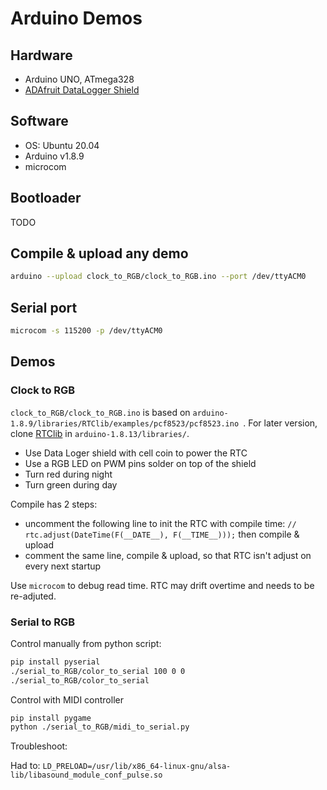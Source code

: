# Arduino Demos

## Hardware

- Arduino UNO, ATmega328
- [ADAfruit DataLogger Shield](https://cdn-learn.adafruit.com/downloads/pdf/adafruit-data-logger-shield.pdf)

## Software

- OS: Ubuntu 20.04
- Arduino v1.8.9
- microcom

## Bootloader

TODO

## Compile & upload any demo

```sh
arduino --upload clock_to_RGB/clock_to_RGB.ino --port /dev/ttyACM0
```

## Serial port

```sh
microcom -s 115200 -p /dev/ttyACM0
```

## Demos

### Clock to RGB

`clock_to_RGB/clock_to_RGB.ino` is based on `arduino-1.8.9/libraries/RTClib/examples/pcf8523/pcf8523.ino `.
For later version, clone [RTClib](https://github.com/adafruit/RTClib) in `arduino-1.8.13/libraries/`.

- Use Data Loger shield with cell coin to power the RTC
- Use a RGB LED on PWM pins solder on top of the shield
- Turn red during night
- Turn green during day

Compile has 2 steps:

- uncomment the following line to init the RTC with compile time: `// rtc.adjust(DateTime(F(__DATE__), F(__TIME__)));` then compile & upload
- comment the same line, compile & upload, so that RTC isn't adjust on every next startup

Use `microcom` to debug read time. RTC may drift overtime and needs to
be re-adjuted.

###  Serial to RGB

Control manually from python script:

```sh
pip install pyserial
./serial_to_RGB/color_to_serial 100 0 0
./serial_to_RGB/color_to_serial
```
Control with MIDI controller

```sh
pip install pygame
python ./serial_to_RGB/midi_to_serial.py
```

Troubleshoot:

Had to: `LD_PRELOAD=/usr/lib/x86_64-linux-gnu/alsa-lib/libasound_module_conf_pulse.so`
